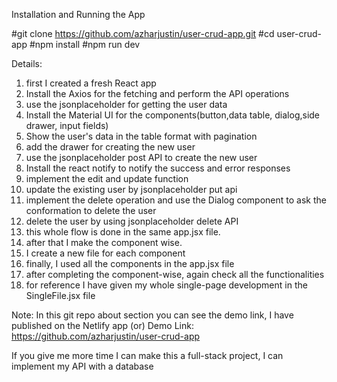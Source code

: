 Installation and Running the App

#git clone https://github.com/azharjustin/user-crud-app.git
#cd user-crud-app
#npm install
#npm run dev

Details:
1. first I created a fresh React app
2. Install the Axios for the fetching and perform the API operations
3. use the jsonplaceholder for getting the user data
4. Install the Material UI for the components(button,data table, dialog,side drawer, input fields)
5. Show the user's data in the table format with pagination
6. add the drawer for creating the new user
7. use the jsonplaceholder post API to create the new user
8. Install the react notify to notify the success and error responses
9. implement the edit and update function
10. update the existing user by jsonplaceholder put api
11. implement the delete operation and use the Dialog component to ask the conformation to delete the user
12. delete the user by using jsonplaceholder delete API
13. this whole flow is done in the same app.jsx file.
14. after that I make the component wise.
15. I create a new file for each component 
16. finally, I used all the components in the app.jsx file
17. after completing the component-wise, again check all the functionalities 
18. for reference I have given my whole single-page development in the SingleFile.jsx file

Note:
In this git repo about section you can see the demo link, I have published on the Netlify app
(or)
Demo Link: https://github.com/azharjustin/user-crud-app

If you give me more time I can make this a full-stack project, I can implement my API with a database
